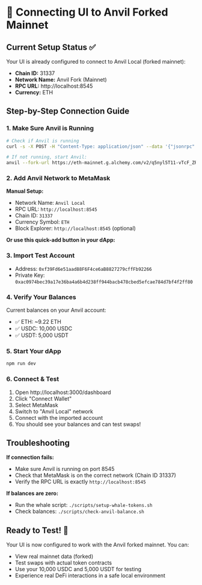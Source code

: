 # 🔗 Connecting UI to Anvil Forked Mainnet

## Current Setup Status ✅

Your UI is already configured to connect to Anvil Local (forked mainnet):

- **Chain ID:** 31337
- **Network Name:** Anvil Fork (Mainnet)
- **RPC URL:** http://localhost:8545
- **Currency:** ETH

## Step-by-Step Connection Guide

### 1. Make Sure Anvil is Running
```bash
# Check if Anvil is running
curl -s -X POST -H "Content-Type: application/json" --data '{"jsonrpc":"2.0","method":"eth_blockNumber","params":[],"id":1}' http://localhost:8545

# If not running, start Anvil:
anvil --fork-url https://eth-mainnet.g.alchemy.com/v2/q5nyl5T11-vTcF_ZRTvjvIoM1q1lEWqk --host 0.0.0.0 --port 8545
```

### 2. Add Anvil Network to MetaMask

**Manual Setup:**
- Network Name: `Anvil Local`
- RPC URL: `http://localhost:8545`
- Chain ID: `31337`
- Currency Symbol: `ETH`
- Block Explorer: `http://localhost:8545` (optional)

**Or use this quick-add button in your dApp:**

### 3. Import Test Account
- Address: `0xf39Fd6e51aad88F6F4ce6aB8827279cffFb92266`
- Private Key: `0xac0974bec39a17e36ba4a6b4d238ff944bacb478cbed5efcae784d7bf4f2ff80`

### 4. Verify Your Balances
Current balances on your Anvil account:
- ✅ ETH: ~9.22 ETH
- ✅ USDC: 10,000 USDC
- ✅ USDT: 5,000 USDT

### 5. Start Your dApp
```bash
npm run dev
```

### 6. Connect & Test
1. Open http://localhost:3000/dashboard
2. Click "Connect Wallet" 
3. Select MetaMask
4. Switch to "Anvil Local" network
5. Connect with the imported account
6. You should see your balances and can test swaps!

## Troubleshooting

**If connection fails:**
- Make sure Anvil is running on port 8545
- Check that MetaMask is on the correct network (Chain ID 31337)
- Verify the RPC URL is exactly `http://localhost:8545`

**If balances are zero:**
- Run the whale script: `./scripts/setup-whale-tokens.sh`
- Check balances: `./scripts/check-anvil-balance.sh`

## Ready to Test! 🚀

Your UI is now configured to work with the Anvil forked mainnet. You can:
- View real mainnet data (forked)
- Test swaps with actual token contracts
- Use your 10,000 USDC and 5,000 USDT for testing
- Experience real DeFi interactions in a safe local environment
